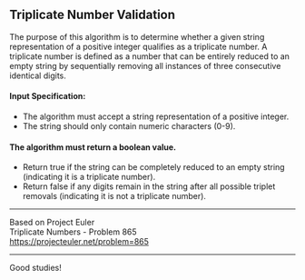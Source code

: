 ## Triplicate Number Validation

The purpose of this algorithm is to determine whether a given string representation of a positive integer qualifies as a triplicate number. A triplicate number is defined as a number that can be entirely reduced to an empty string by sequentially removing all instances of three consecutive identical digits.

#### Input Specification:

- The algorithm must accept a string representation of a positive integer.
- The string should only contain numeric characters (0-9).

#### The algorithm must return a boolean value.
- Return true if the string can be completely reduced to an empty string (indicating it is a triplicate number).
- Return false if any digits remain in the string after all possible triplet removals (indicating it is not a triplicate number).

---

Based on Project Euler <br />
Triplicate Numbers - Problem 865 <br />
https://projecteuler.net/problem=865

---

Good studies!
